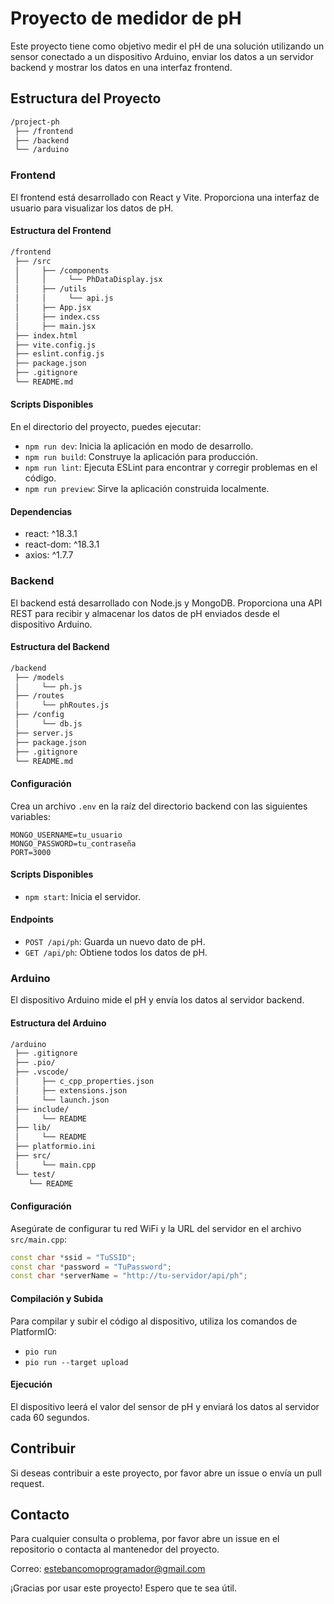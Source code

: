 # Proyecto de medidor de pH

Este proyecto tiene como objetivo medir el pH de una solución utilizando un sensor conectado a un dispositivo Arduino, enviar los datos a un servidor backend y mostrar los datos en una interfaz frontend.

## Estructura del Proyecto

```bash
/project-ph
 ├── /frontend
 ├── /backend
 └── /arduino
```

### Frontend

El frontend está desarrollado con React y Vite. Proporciona una interfaz de usuario para visualizar los datos de pH.

#### Estructura del Frontend

```bash
/frontend
 ├── /src
 │     ├── /components
 │     │     └── PhDataDisplay.jsx
 │     ├── /utils
 │     │     └── api.js
 │     ├── App.jsx
 │     ├── index.css
 │     ├── main.jsx
 ├── index.html
 ├── vite.config.js
 ├── eslint.config.js
 ├── package.json
 ├── .gitignore
 └── README.md
```

#### Scripts Disponibles

En el directorio del proyecto, puedes ejecutar:

- `npm run dev`: Inicia la aplicación en modo de desarrollo.
- `npm run build`: Construye la aplicación para producción.
- `npm run lint`: Ejecuta ESLint para encontrar y corregir problemas en el código.
- `npm run preview`: Sirve la aplicación construida localmente.

#### Dependencias

- react: ^18.3.1
- react-dom: ^18.3.1
- axios: ^1.7.7

### Backend

El backend está desarrollado con Node.js y MongoDB. Proporciona una API REST para recibir y almacenar los datos de pH enviados desde el dispositivo Arduino.

#### Estructura del Backend

```bash
/backend
 ├── /models
 │     └── ph.js
 ├── /routes
 │     └── phRoutes.js
 ├── /config
 │     └── db.js
 ├── server.js
 ├── package.json
 ├── .gitignore
 └── README.md
```

#### Configuración

Crea un archivo `.env` en la raíz del directorio backend con las siguientes variables:

```
MONGO_USERNAME=tu_usuario
MONGO_PASSWORD=tu_contraseña
PORT=3000
```

#### Scripts Disponibles

- `npm start`: Inicia el servidor.

#### Endpoints

- `POST /api/ph`: Guarda un nuevo dato de pH.
- `GET /api/ph`: Obtiene todos los datos de pH.

### Arduino

El dispositivo Arduino mide el pH y envía los datos al servidor backend.

#### Estructura del Arduino

```bash
/arduino
 ├── .gitignore
 ├── .pio/
 ├── .vscode/
 │     ├── c_cpp_properties.json
 │     ├── extensions.json
 │     └── launch.json
 ├── include/
 │     └── README
 ├── lib/
 │     └── README
 ├── platformio.ini
 ├── src/
 │     └── main.cpp
 └── test/
    └── README
```

#### Configuración

Asegúrate de configurar tu red WiFi y la URL del servidor en el archivo `src/main.cpp`:

```cpp
const char *ssid = "TuSSID";
const char *password = "TuPassword";
const char *serverName = "http://tu-servidor/api/ph";
```

#### Compilación y Subida

Para compilar y subir el código al dispositivo, utiliza los comandos de PlatformIO:

- `pio run`
- `pio run --target upload`

#### Ejecución

El dispositivo leerá el valor del sensor de pH y enviará los datos al servidor cada 60 segundos.

## Contribuir

Si deseas contribuir a este proyecto, por favor abre un issue o envía un pull request.


## Contacto

Para cualquier consulta o problema, por favor abre un issue en el repositorio o contacta al mantenedor del proyecto.

Correo: estebancomoprogramador@gmail.com

¡Gracias por usar este proyecto! Espero que te sea útil.
